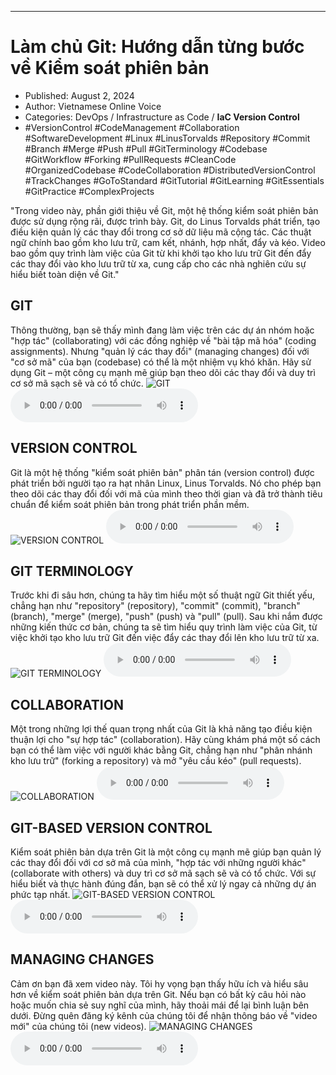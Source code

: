 
---

# Làm chủ Git: Hướng dẫn từng bước về Kiểm soát phiên bản

- Published: August 2, 2024
- Author: Vietnamese Online Voice
- Categories: DevOps / Infrastructure as Code / **IaC Version Control**
- #VersionControl #CodeManagement #Collaboration #SoftwareDevelopment #Linux #LinusTorvalds #Repository #Commit #Branch #Merge #Push #Pull #GitTerminology #Codebase #GitWorkflow #Forking #PullRequests #CleanCode #OrganizedCodebase #CodeCollaboration #DistributedVersionControl #TrackChanges #GoToStandard #GitTutorial #GitLearning #GitEssentials #GitPractice #ComplexProjects

"Trong video này, phần giới thiệu về Git, một hệ thống kiểm soát phiên bản được sử dụng rộng rãi, được trình bày. Git, do Linus Torvalds phát triển, tạo điều kiện quản lý các thay đổi trong cơ sở dữ liệu mã cộng tác. Các thuật ngữ chính bao gồm kho lưu trữ, cam kết, nhánh, hợp nhất, đẩy và kéo. Video bao gồm quy trình làm việc của Git từ khi khởi tạo kho lưu trữ Git đến đẩy các thay đổi vào kho lưu trữ từ xa, cung cấp cho các nhà nghiên cứu sự hiểu biết toàn diện về Git."


## GIT

Thông thường, bạn sẽ thấy mình đang làm việc trên các dự án nhóm hoặc "hợp tác" (collaborating) với các đồng nghiệp về "bài tập mã hóa" (coding assignments). Nhưng "quản lý các thay đổi" (managing changes) đối với "cơ sở mã" của bạn (codebase) có thể là một nhiệm vụ khó khăn. Hãy sử dụng Git – một công cụ mạnh mẽ giúp bạn theo dõi các thay đổi và duy trì cơ sở mã sạch sẽ và có tổ chức.
![GIT](https://http-archiver-apis-production-80.schnworks.com/storage/images/transitions/2024-08-02/transition--42349999542-Montserrat-Medium-880E4F.jpg)
<audio controls>
    <source src="https://http-archiver-apis-production-80.schnworks.com/storage/storage/audio/file-21978862074.mp3" type="audio/mpeg">
</audio>



## VERSION CONTROL

Git là một hệ thống "kiểm soát phiên bản" phân tán (version control) được phát triển bởi người tạo ra hạt nhân Linux, Linus Torvalds. Nó cho phép bạn theo dõi các thay đổi đối với mã của mình theo thời gian và đã trở thành tiêu chuẩn để kiểm soát phiên bản trong phát triển phần mềm.
![VERSION CONTROL](https://http-archiver-apis-production-80.schnworks.com/storage/images/transitions/2024-08-02/transition-5560832444-Montserrat-SemiBold-303F9F.jpg)
<audio controls>
    <source src="https://http-archiver-apis-production-80.schnworks.com/storage/storage/audio/file-10473711206.mp3" type="audio/mpeg">
</audio>



## GIT TERMINOLOGY

Trước khi đi sâu hơn, chúng ta hãy tìm hiểu một số thuật ngữ Git thiết yếu, chẳng hạn như "repository" (repository), "commit" (commit), "branch" (branch), "merge" (merge), "push" (push) và "pull" (pull). Sau khi nắm được những kiến ​​thức cơ bản, chúng ta sẽ tìm hiểu quy trình làm việc của Git, từ việc khởi tạo kho lưu trữ Git đến việc đẩy các thay đổi lên kho lưu trữ từ xa.
![GIT TERMINOLOGY](https://http-archiver-apis-production-80.schnworks.com/storage/images/transitions/2024-08-02/transition--10966055070-Montserrat-Bold-9C27B0.jpg)
<audio controls>
    <source src="https://http-archiver-apis-production-80.schnworks.com/storage/storage/audio/file-20407458634.mp3" type="audio/mpeg">
</audio>



## COLLABORATION

Một trong những lợi thế quan trọng nhất của Git là khả năng tạo điều kiện thuận lợi cho "sự hợp tác" (collaboration). Hãy cùng khám phá một số cách bạn có thể làm việc với người khác bằng Git, chẳng hạn như "phân nhánh kho lưu trữ" (forking a repository) và mở "yêu cầu kéo" (pull requests).
![COLLABORATION](https://http-archiver-apis-production-80.schnworks.com/storage/images/transitions/2024-08-02/transition-28020631073-Montserrat-SemiBold-673AB7.jpg)
<audio controls>
    <source src="https://http-archiver-apis-production-80.schnworks.com/storage/storage/audio/file-54498939578.mp3" type="audio/mpeg">
</audio>



## GIT-BASED VERSION CONTROL

Kiểm soát phiên bản dựa trên Git là một công cụ mạnh mẽ giúp bạn quản lý các thay đổi đối với cơ sở mã của mình, "hợp tác với những người khác" (collaborate with others) và duy trì cơ sở mã sạch sẽ và có tổ chức. Với sự hiểu biết và thực hành đúng đắn, bạn sẽ có thể xử lý ngay cả những dự án phức tạp nhất.
![GIT-BASED VERSION CONTROL](https://http-archiver-apis-production-80.schnworks.com/storage/images/transitions/2024-08-02/transition--1836113705-Montserrat-Thin-283593.jpg)
<audio controls>
    <source src="https://http-archiver-apis-production-80.schnworks.com/storage/storage/audio/file-12627198116.mp3" type="audio/mpeg">
</audio>



## MANAGING CHANGES

Cảm ơn bạn đã xem video này. Tôi hy vọng bạn thấy hữu ích và hiểu sâu hơn về kiểm soát phiên bản dựa trên Git. Nếu bạn có bất kỳ câu hỏi nào hoặc muốn chia sẻ suy nghĩ của mình, hãy thoải mái để lại bình luận bên dưới. Đừng quên đăng ký kênh của chúng tôi để nhận thông báo về "video mới" của chúng tôi (new videos).
![MANAGING CHANGES](https://http-archiver-apis-production-80.schnworks.com/storage/images/transitions/2024-08-02/transition-33718875612-Montserrat-Bold-303F9F.jpg)
<audio controls>
    <source src="https://http-archiver-apis-production-80.schnworks.com/storage/storage/audio/file-1750702773.mp3" type="audio/mpeg">
</audio>

